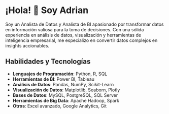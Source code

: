 # ¡Hola! 👋 Soy Adrian

Soy un Analista de Datos y Analista de BI apasionado por transformar datos en información valiosa para la toma de decisiones. Con una sólida experiencia en análisis de datos, visualización y herramientas de inteligencia empresarial, me especializo en convertir datos complejos en insights accionables.

## Habilidades y Tecnologías

- **Lenguajes de Programación**: Python, R, SQL
- **Herramientas de BI**: Power BI, Tableau
- **Análisis de Datos**: Pandas, NumPy, Scikit-Learn
- **Visualización de Datos**: Matplotlib, Seaborn, Plotly
- **Bases de Datos**: MySQL, PostgreSQL, SQL Server
- **Herramientas de Big Data**: Apache Hadoop, Spark
- **Otros**: Excel avanzado, Google Analytics, Git
<!--
**aarm2905/aarm2905** is a ✨ _special_ ✨ repository because its `README.md` (this file) appears on your GitHub profile.

Here are some ideas to get you started:

- 🔭 I’m currently working on ...
- 🌱 I’m currently learning ...
- 👯 I’m looking to collaborate on ...
- 🤔 I’m looking for help with ...
- 💬 Ask me about ...
- 📫 How to reach me: ...
- 😄 Pronouns: ...
- ⚡ Fun fact: ...
-->
